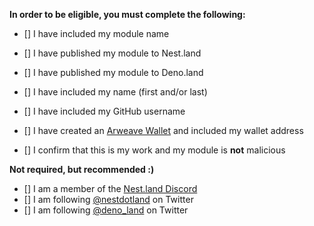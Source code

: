 **In order to be eligible, you must complete the following:**
- [] I have included my module name
- [] I have published my module to Nest.land
- [] I have published my module to Deno.land
- [] I have included my name (first and/or last)
- [] I have included my GitHub username
- [] I have created an [Arweave Wallet](https://www.arweave.org/wallet) and included my wallet address

- [] I confirm that this is my work and my module is **not** malicious

**Not required, but recommended :)**
- [] I am a member of the [Nest.land Discord](https://discord.gg/Swcy7Ws)
- [] I am following [@nestdotland](https://twitter.com/nestdotland) on Twitter
- [] I am following [@deno_land](https://twitter.com/deno_land) on Twitter